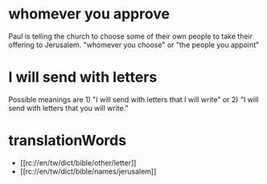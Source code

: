 # whomever you approve

Paul is telling the church to choose some of their own people to take their offering to Jerusalem. "whomever you choose" or "the people you appoint"

# I will send with letters

Possible meanings are 1) "I will send with letters that I will write" or 2) "I will send with letters that you will write."

# translationWords

* [[rc://en/tw/dict/bible/other/letter]]
* [[rc://en/tw/dict/bible/names/jerusalem]]